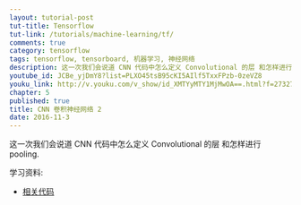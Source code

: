 ```yaml
---
layout: tutorial-post
tut-title: Tensorflow
tut-link: /tutorials/machine-learning/tf/
comments: true
category: tensorflow
tags: tensorflow, tensorboard, 机器学习, 神经网络
description: 这一次我们会说道 CNN 代码中怎么定义 Convolutional 的层 和怎样进行 pooling.
youtube_id: JCBe_yjDmY8?list=PLXO45tsB95cKI5AIlf5TxxFPzb-0zeVZ8
youku_link: http://v.youku.com/v_show/id_XMTYyMTY1MjMwOA==.html?f=27327189&o=1
chapter: 5
published: true
title: CNN 卷积神经网络 2
date: 2016-11-3
---
```


这一次我们会说道 CNN 代码中怎么定义 Convolutional 的层 和怎样进行 pooling.

学习资料:
  * [相关代码](https://github.com/MorvanZhou/tutorials/tree/master/tensorflowTUT/tf18_CNN2)